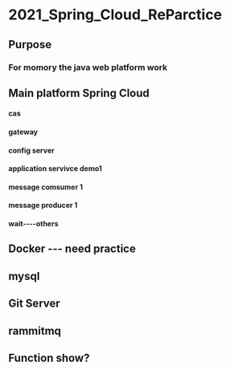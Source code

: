 # 2021_Spring_Cloud_ReParctice

## Purpose
  ### For momory the java web platform work
  
## Main platform Spring Cloud 
   #### cas
   #### gateway
   #### config server
   #### application servivce demo1
   #### message comsumer 1
   #### message producer 1
   #### wait----others 
   

## Docker --- need practice

## mysql  

## Git Server

## rammitmq


## Function show?
